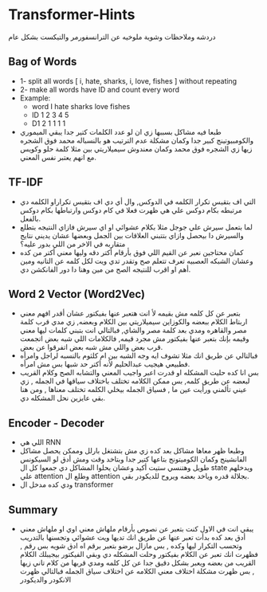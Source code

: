 # Transformer-Hints
دردشه وملاحظات وشوية ملوخيه عن الترانسفورمر والتيكست بشكل عام
## Bag of Words
* 1- split all words [ i, hate, sharks, i, love, fishes ] without repeating
* 2- make all words have ID and count every word 
* Example: 
    * word  I hate sharks love fishes
    * ID    1   2    3     4     5
    * D1    2   1    1     1     1
* طبعا فيه مشاكل بسببها زي ان لو عدد الكلمات كتير جدا يبقي الميموري والكومبيوتينج كبير جدا وكمان مشكلة عدم الترتيب هو بالنسباله محمد فوق الشجره زيها زي الشجره فوق محمد وكمان معندوش سيميلاريتي بين مثلا كلمة حلو وكويس مع انهم يعتبر نفس المعني.
## TF-IDF
* التي اف بتقيس تكرار الكلمه في الدوكس, وال أي دي اف بتقيس تكراراو الكلمه دي مرتبطه بكام دوكس علي هي ظهرت فعلا في كام دوكس وارتباطها بكام دوكس بالفعل.
* لما بتعمل سيرش علي جوجل مثلا بكلام عشوائي او اي سيرش فازاي النتيجه بتطلع والسيرش دا بيحصل وازاي بتتبني العلاقات بين الجمل وبعضها عشان يديني نتايج متقاربه في الاخر من اللي بدور عليه؟
* كمان محتاجين نعبر عن القيم اللي فوق بأرقام أكتر دقه وليها معني أكتر من كده وعشان الشبكه العصبيه تعرف تتعلم صح وتقدر تدي ويت لكل كلمه عن التانيه ومين أهم او اقرب للنتيجه الصح من مين وهنا دا دور الفانكشن دي.
## Word 2 Vector (Word2Vec)
* بتعبر عن كل كلمه مش بقيمه لأ انت هتعبر عنها بفيكتور عشان أقدر افهم معني اربتاط الكلام ببعضه والكوزاين سيميلاريتي بين الكلام وبعضه, زي مدي قرب كلمة مصر والقاهره ومدي بعد كلمة مصر والشاي, فبالتالي انت بتبني كلمات ليها معني وقيمه بإنك بتعبر عنها  بفيكتور مش مجرد قيمه, فالكلامات اللي شبه بعض اتجمعت قرب بعض واللي مش شبه بعض اتفرقوا عن بعض.
* فبالتالي عن طريق انك مثلا تشوف ايه وجه الشبه بين ام كلثوم بالنسبه لراجل وامرأه فطبيعي هيجيب عبدالحليم لأنه أكتر حد شبها بس مش امرأه.
* بس انا كده حليت المشكله او قدرت اعبر واجيب المعني والتشابه الصح وكلام القريب لبعضه عن طريق كلمه, بس ممكن الكلامه تختلف باختلاف سياقها في الجمله , زي عيني تألمني ورأيت عين ما , فسياق الجمله بيخلي الكلمه تختلف معناها , ومن هنا بقي عايزين نحل المشكله دي.
## Encoder - Decoder
* اللي هي RNN 
* وطبعا ظهر معاها مشاكل بعد كده زي مش بتشتغل بارلل وممكن يحصل مشاكل الفانشينج وكمان الكوميتونج بتاعها كتير جدا وبتاخد وقت ومش أدق لو السيكونس طويل وهتنسي ستيت أكيد وعشان يحلوا المشاكل دي جمعوا كل ال state ويدخلهم علي attention وطلع ال attention بجلالة قدره وياخد بعضه ويروح للديكودر بقي.
* ودي كده مدخل ال transformer
## Summary
* يبقي انت في الاول كنت بتعبر عن نصوص بأرقام ملهاش معني اوي او ملهاش معني أدق بعد كده بدأت تعبر عنها عن طريق انك تديها ويت عشوائي وتجسنها بالتدريب وتحسب التكرار ليها وكده , بس مازال برضو بتعبر برقم اه ادق شويه بس رقم , فظهرت انك تعبر عن الكلام بفيكتور وحلت المشكله دي وبقي الفيكتور بيجيبلك الكلام القريب من بعضه ويعبر بشكل دقيق جدا عن كل كلمه ومدي قربها من كلام تاني زيها , بس ظهرت مشكلة اختلاف معني الكلامه عن اختلاف سياق الجمله فبالتالي ظهرت الانكودر والديكودر
